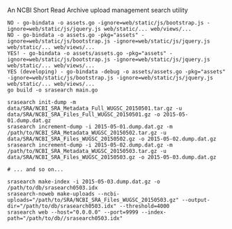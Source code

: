 An NCBI Short Read Archive upload management search utility

    NO - go-bindata -o assets.go -ignore=web/static/js/bootstrap.js -ignore=web/static/js/jquery.js web/static/... web/views/...
    NO - go-bindata -o assets.go -pkg="assets" -ignore=web/static/js/bootstrap.js -ignore=web/static/js/jquery.js web/static/... web/views/...
    YES! - go-bindata -o assets/assets.go -pkg="assets" -ignore=web/static/js/bootstrap.js -ignore=web/static/js/jquery.js web/static/... web/views/...
    YES (developing) - go-bindata -debug -o assets/assets.go -pkg="assets" -ignore=web/static/js/bootstrap.js -ignore=web/static/js/jquery.js web/static/... web/views/...
    go build -o srasearch main.go

    srasearch init-dump -m data/SRA/NCBI_SRA_Metadata_Full_WUGSC_20150501.tar.gz -u data/SRA/NCBI_SRA_Files_Full_WUGSC_20150501.gz -o 2015-05-01.dump.dat.gz
    srasearch increment-dump -i 2015-05-01.dump.dat.gz -m /path/to/NCBI_SRA_Metadata_WUGSC_20150502.tar.gz -u data/SRA/NCBI_SRA_Files_WUGSC_20150502.gz -o 2015-05-02.dump.dat.gz
    srasearch increment-dump -i 2015-05-02.dump.dat.gz -m /path/to/NCBI_SRA_Metadata_WUGSC_20150503.tar.gz -u data/SRA/NCBI_SRA_Files_WUGSC_20150503.gz -o 2015-05-03.dump.dat.gz

    # ... and so on...

    srasearch make-index -i 2015-05-03.dump.dat.gz -o /path/to/db/srasearch0503.idx
    srasearch-noweb make-uploads --ncbi-uploads="/path/to/SRA/NCBI_SRA_Files_WUGSC_20150503.gz" --output-dir="/path/to/db/srasearch0503.idx" --threshold=4000 
    srasearch web --host="0.0.0.0" --port=9999 --index-path="/path/to/db//srasearch0503.idx"

